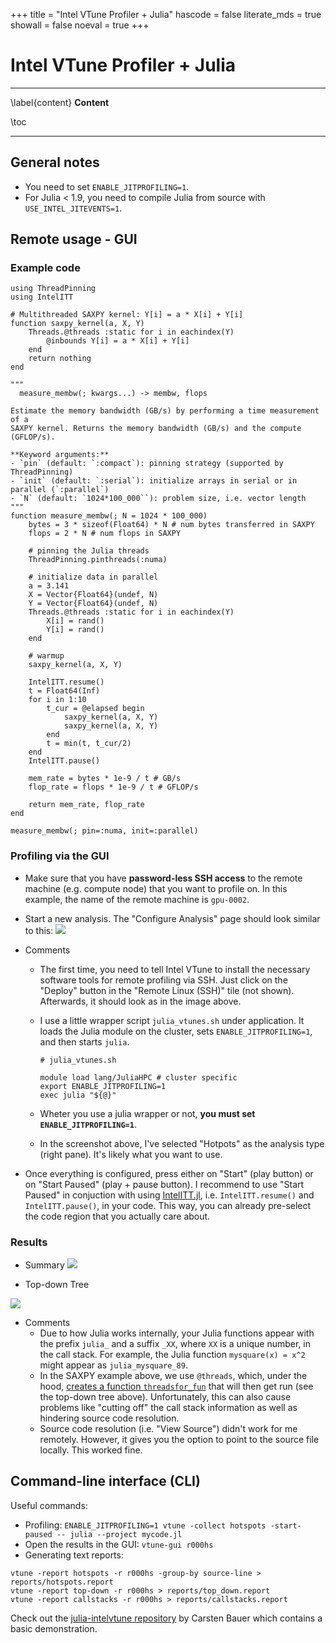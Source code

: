 +++
title = "Intel VTune Profiler + Julia"
hascode = false
literate_mds = true
showall = false
noeval = true
+++

# Intel VTune Profiler + Julia

---

\label{content}
**Content**

\toc

---

## General notes

* You need to set `ENABLE_JITPROFILING=1`.
* For Julia < 1.9, you need to compile Julia from source with `USE_INTEL_JITEVENTS=1`.

## Remote usage - GUI

### Example code

```
using ThreadPinning
using IntelITT

# Multithreaded SAXPY kernel: Y[i] = a * X[i] + Y[i]
function saxpy_kernel(a, X, Y)
    Threads.@threads :static for i in eachindex(Y)
        @inbounds Y[i] = a * X[i] + Y[i]
    end
    return nothing
end

"""
  measure_membw(; kwargs...) -> membw, flops

Estimate the memory bandwidth (GB/s) by performing a time measurement of a
SAXPY kernel. Returns the memory bandwidth (GB/s) and the compute (GFLOP/s).

**Keyword arguments:**
- `pin` (default: `:compact`): pinning strategy (supported by ThreadPinning)
- `init` (default: `:serial`): initialize arrays in serial or in parallel (`:parallel`)
- `N` (default: `1024*100_000``): problem size, i.e. vector length
"""
function measure_membw(; N = 1024 * 100_000)
    bytes = 3 * sizeof(Float64) * N # num bytes transferred in SAXPY
    flops = 2 * N # num flops in SAXPY

    # pinning the Julia threads
    ThreadPinning.pinthreads(:numa)

    # initialize data in parallel
    a = 3.141
    X = Vector{Float64}(undef, N)
    Y = Vector{Float64}(undef, N)
    Threads.@threads :static for i in eachindex(Y)
        X[i] = rand()
        Y[i] = rand()
    end
    
    # warmup
    saxpy_kernel(a, X, Y)

    IntelITT.resume()
    t = Float64(Inf)
    for i in 1:10
        t_cur = @elapsed begin
            saxpy_kernel(a, X, Y)
            saxpy_kernel(a, X, Y)
        end
        t = min(t, t_cur/2)
    end
    IntelITT.pause()
    
    mem_rate = bytes * 1e-9 / t # GB/s
    flop_rate = flops * 1e-9 / t # GFLOP/s

    return mem_rate, flop_rate
end

measure_membw(; pin=:numa, init=:parallel)
```

### Profiling via the GUI

* Make sure that you have **password-less SSH access** to the remote machine (e.g. compute node) that you want to profile on. In this example, the name of the remote machine is `gpu-0002`.

* Start a new analysis. The "Configure Analysis" page should look similar to this:
![](/user_hpcprofiling/vtunes_saxpy_remoteusage.png)

* Comments
  * The first time, you need to tell Intel VTune to install the necessary software tools for remote profiling via SSH. Just click on the "Deploy" button in the "Remote Linux (SSH)" tile (not shown). Afterwards, it should look as in the image above.
  * I use a little wrapper script `julia_vtunes.sh` under application. It loads the Julia module on the cluster, sets `ENABLE_JITPROFILING=1`, and then starts `julia`.

    ```shell
    # julia_vtunes.sh

    module load lang/JuliaHPC # cluster specific
    export ENABLE_JITPROFILING=1
    exec julia "${@}"
    ```

  * Wheter you use a julia wrapper or not, **you must set `ENABLE_JITPROFILING=1`**.
  * In the screenshot above, I've selected "Hotpots" as the analysis type (right pane). It's likely what you want to use.

* Once everything is configured, press either on "Start" (play button) or on "Start Paused" (play + pause button). I recommend to use "Start Paused" in conjuction with using [IntelITT.jl](https://github.com/JuliaPerf/IntelITT.jl), i.e. `IntelITT.resume()` and `IntelITT.pause()`, in your code. This way, you can already pre-select the code region that you actually care about.

### Results

* Summary
![](/user_hpcprofiling/vtunes_saxpy_summary.png)

* Top-down Tree

![](/user_hpcprofiling/vtunes_saxpy_details.png)

* Comments
  * Due to how Julia works internally, your Julia functions appear with the prefix `julia_` and a suffix `_XX`, where `XX` is a unique number, in the call stack. For example, the Julia function `mysquare(x) = x^2` might appear as `julia_mysquare_89`.
  * In the SAXPY example above, we use `@threads`, which, under the hood, [creates a function `threadsfor_fun`](https://github.com/JuliaLang/julia/blob/feb2988b3a21968410267378b910ce67726a51d8/base/threadingconstructs.jl#L169-L204) that will then get run (see the top-down tree above). Unfortunately, this can also cause problems like "cutting off" the call stack information as well as hindering source code resolution.
  * Source code resolution (i.e. "View Source") didn't work for me remotely. However, it gives you the option to point to the source file locally. This worked fine.

## Command-line interface (CLI)

Useful commands:

* Profiling: `ENABLE_JITPROFILING=1 vtune -collect hotspots -start-paused -- julia --project mycode.jl`
* Open the results in the GUI: `vtune-gui r000hs`
* Generating text reports:

```shell
vtune -report hotspots -r r000hs -group-by source-line > reports/hotspots.report
vtune -report top-down -r r000hs > reports/top_down.report
vtune -report callstacks -r r000hs > reports/callstacks.report
```

Check out the [julia-intelvtune repository](https://github.com/carstenbauer/julia-intelvtune) by Carsten Bauer which contains a basic demonstration.
